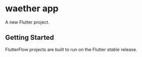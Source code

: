 # waether app

A new Flutter project.

## Getting Started

FlutterFlow projects are built to run on the Flutter _stable_ release.
